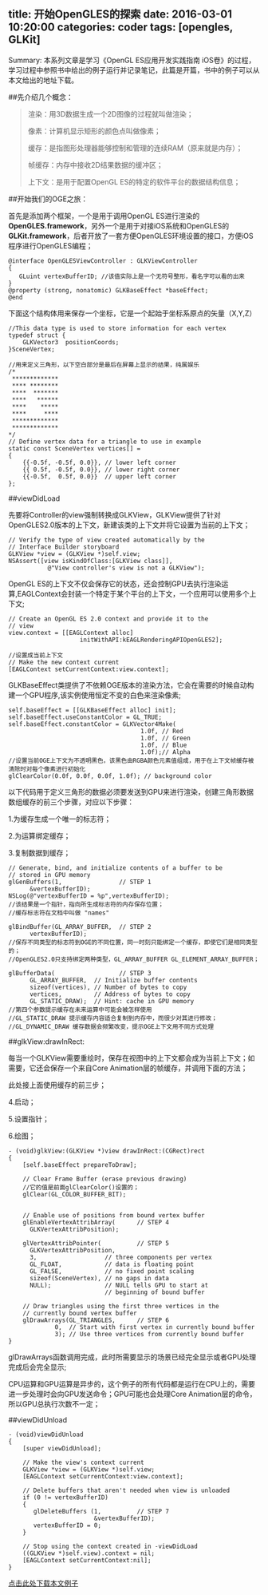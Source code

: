 title: 开始OpenGLES的探索
date: 2016-03-01 10:20:00
categories: coder
tags: [opengles, GLKit]
-----------

Summary: 本系列文章是学习《OpenGL ES应用开发实践指南 iOS卷》的过程，学习过程中参照书中给出的例子运行并记录笔记，此篇是开篇，书中的例子可以从本文给出的地址下载。

<!-- more -->

##先介绍几个概念：

>渲染：用3D数据生成一个2D图像的过程就叫做渲染；
>
>像素：计算机显示矩形的颜色点叫做像素；
>
>缓存：是指图形处理器能够控制和管理的连续RAM（原来就是内存）；
>
>帧缓存：内存中接收2D结果数据的缓冲区；
>
>上下文：是用于配置OpenGL ES的特定的软件平台的数据结构信息；

##开始我们的OGE之旅：

首先是添加两个框架，一个是用于调用OpenGL ES进行渲染的**OpenGLES.framework**，另外一个是用于对接iOS系统和OpenGLES的**GLKit.framework**，后者开放了一套方便OpenGLES环境设置的接口，方便iOS程序进行OpenGLES编程；

```
@interface OpenGLESViewController : GLKViewController
{
   GLuint vertexBufferID; //该值实际上是一个无符号整形，看名字可以看的出来
}
@property (strong, nonatomic) GLKBaseEffect *baseEffect;
@end
```
下面这个结构体用来保存一个坐标，它是一个起始于坐标系原点的矢量（X,Y,Z）


```
//This data type is used to store information for each vertex
typedef struct {
    GLKVector3  positionCoords;
}SceneVertex;
```

```
//用来定义三角形，以下空白部分是最后在屏幕上显示的结果，纯属娱乐
/*
 *************
 **** ********
 ****  *******
 ****   ******
 ****    *****
 ****     ****
 *************
 *************
*/
// Define vertex data for a triangle to use in example
static const SceneVertex vertices[] =
{
    {{-0.5f, -0.5f, 0.0}}, // lower left corner
    {{ 0.5f, -0.5f, 0.0}}, // lower right corner
    {{-0.5f,  0.5f, 0.0}}  // upper left corner
};

```

##viewDidLoad

先要将Controller的view强制转换成GLKView，GLKView提供了针对OpenGLES2.0版本的上下文，新建该类的上下文并将它设置为当前的上下文；

```
// Verify the type of view created automatically by the
// Interface Builder storyboard
GLKView *view = (GLKView *)self.view;
NSAssert([view isKindOfClass:[GLKView class]],
   		   @"View controller's view is not a GLKView");
```

OpenGL ES的上下文不仅会保存它的状态，还会控制GPU去执行渲染运算,EAGLContext会封装一个特定于某个平台的上下文，一个应用可以使用多个上下文;

```
// Create an OpenGL ES 2.0 context and provide it to the
// view
view.context = [[EAGLContext alloc]
					initWithAPI:kEAGLRenderingAPIOpenGLES2];

//设置成当前上下文
// Make the new context current
[EAGLContext setCurrentContext:view.context];
```

GLKBaseEffect类提供了不依赖OGE版本的渲染方法，它会在需要的时候自动构建一个GPU程序,该实例使用恒定不变的白色来渲染像素;

```
self.baseEffect = [[GLKBaseEffect alloc] init];
self.baseEffect.useConstantColor = GL_TRUE;
self.baseEffect.constantColor = GLKVector4Make(
								     1.0f, // Red
								     1.0f, // Green
								     1.0f, // Blue
								     1.0f);// Alpha
//设置当前OGE上下文为不透明黑色，该黑色由RGBA颜色元素值组成，用于在上下文帧缓存被清除时对每个像素进行初始化
glClearColor(0.0f, 0.0f, 0.0f, 1.0f); // background color
```

以下代码用于定义三角形的数据必须要发送到GPU来进行渲染，创建三角形数据数组缓存的前三个步骤，对应以下步骤：


1.为缓存生成一个唯一的标志符；


2.为运算绑定缓存；


3.复制数据到缓存；

```
// Generate, bind, and initialize contents of a buffer to be
// stored in GPU memory
glGenBuffers(1,                // STEP 1
      &vertexBufferID);
NSLog(@"vertexBufferID = %p",vertexBufferID);
//该结果是一个指针，指向所生成标志符的内存保存位置；
//缓存标志符在文档中叫做 "names"

glBindBuffer(GL_ARRAY_BUFFER,  // STEP 2
      vertexBufferID);
//保存不同类型的标志符到OGE的不同位置，同一时刻只能绑定一个缓存，即使它们是相同类型的；
//OpenGLES2.0只支持绑定两种类型，GL_ARRAY_BUFFER GL_ELEMENT_ARRAY_BUFFER；

glBufferData(                  // STEP 3
      GL_ARRAY_BUFFER,  // Initialize buffer contents
      sizeof(vertices), // Number of bytes to copy
      vertices,         // Address of bytes to copy
      GL_STATIC_DRAW);  // Hint: cache in GPU memory
//第四个参数提示缓存在未来运算中可能会被怎样使用
//GL_STATIC_DRAW 提示缓存内容适合复制到内存中，而很少对其进行修改；
//GL_DYNAMIC_DRAW 缓存数据会频繁改变，提示OGE上下文用不同方式处理
```
##glkView:drawInRect:

每当一个GLKView需要重绘时，保存在视图中的上下文都会成为当前上下文；如需要，它还会保存一个来自Core Animation层的帧缓存，并调用下面的方法；

此处接上面使用缓存的前三步；

4.启动；

5.设置指针；

6.绘图；

```
- (void)glkView:(GLKView *)view drawInRect:(CGRect)rect
{
    [self.baseEffect prepareToDraw];

    // Clear Frame Buffer (erase previous drawing)
    //它的值是前面glClearColor()设置的；
    glClear(GL_COLOR_BUFFER_BIT);
    

    // Enable use of positions from bound vertex buffer
    glEnableVertexAttribArray(      // STEP 4
      GLKVertexAttribPosition);

    glVertexAttribPointer(          // STEP 5
      GLKVertexAttribPosition,
      3,                   // three components per vertex
      GL_FLOAT,            // data is floating point
      GL_FALSE,            // no fixed point scaling
      sizeof(SceneVertex), // no gaps in data
      NULL);               // NULL tells GPU to start at
                           // beginning of bound buffer

    // Draw triangles using the first three vertices in the
    // currently bound vertex buffer
    glDrawArrays(GL_TRIANGLES,      // STEP 6
     		 0,  // Start with first vertex in currently bound buffer
     		 3); // Use three vertices from currently bound buffer
}
```

glDrawArrays函数调用完成，此时所需要显示的场景已经完全显示或者GPU处理完成后会完全显示;

CPU运算和GPU运算是异步的，这个例子的所有代码都是运行在CPU上的，需要进一步处理时会向GPU发送命令；GPU可能也会处理Core Animation层的命令，所以GPU总执行次数不一定；

##viewDidUnload
    
```
- (void)viewDidUnload
{
    [super viewDidUnload];

    // Make the view's context current
    GLKView *view = (GLKView *)self.view;
    [EAGLContext setCurrentContext:view.context];

    // Delete buffers that aren't needed when view is unloaded
    if (0 != vertexBufferID)
    {
       glDeleteBuffers (1,          // STEP 7
                        &vertexBufferID);
       vertexBufferID = 0;
    }

    // Stop using the context created in -viewDidLoad
    ((GLKView *)self.view).context = nil;
    [EAGLContext setCurrentContext:nil];
}

```
[点击此处下载本文例子](https://github.com/usiege/OpenGLES/tree/master/OpenGLES_Ch2/OpenGLES_Ch_2_1)


